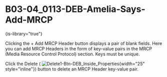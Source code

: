 # B03-04_0113-DEB-Amelia-Says-Add-MRCP

{is-library="true"}

<snippet id="B03-04_0113-DEB-Amelia-Says-Add-MRCP_snippet">



Clicking the + Add MRCP Header button displays a pair of blank fields. Here you can add MRCP Headers in the form of key-value pairs in the MRCP (Media Resource Control Protocol) section. Keys must be unique.

Click the Delete ( ![Delete1-Btn-DEB_Inside_Properties](Delete1-Btn-DEB_Inside_Properties.png){width="25" style="inline"}) button to delete an MRCP Header key-value pair.


</snippet>